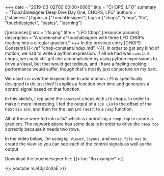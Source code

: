 +++
date = "2019-03-02T00:00:00+0800"
title = "CHOPS: LFO"
summary = "TouchDdesigner Deep Dive Day One, CHOPS, LFO"
authors = ["stainless"]
topics = ["TouchDesigner"]
tags = ["chops", "chop", "lfo", "touchdesigner", "basics", "learning"]

[[resources]]
  src = "lfo.png"
  title = "LFO Chop"
  [resource.params]
    description = "A screenshot of touchdesigner with three LFO CHOPs feeding into a circular gradient."
+++
In the previous entry [CHOPS: Constant]({{< ref "chop-constant/index.md" >}}), in order to get any kind of motion, we had to write a python expression. If all we had was `constant` chops, we could still get alot accomplished by using python expressions to drive a visual, but that would get tedious, and I have a feeling cooking performance would suffer, though that's mostly just conjecture on my part.

We used `sin` over the elapsed time to add motion. `LFO` is specifically designed to do just that! It applies a function over time and generates a control signal based on that function.

In this sketch, I replaced the `constant` chops with `LFO` chops. In order to make it more interesting, I fed the output of a `sin LFO` to the offset of the next `sin LFO`, and then for the last `LFO` I set it to a `ramp` function.

All of these were fed into a `DAT` which is controlling a `ramp top` to create a gradient. The network above has some details in order to drive the `ramp top` correctly because it needs two rows.

In the video below, I'm using `Op Viewer`, `layout`, and `movie file out` to create the view so you can see each of the control signals as well as the output.

Download the touchdesigner file: {{< toe "lfo example" >}}

{{< youtube mJ43js2nXaE >}}